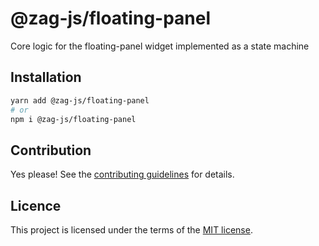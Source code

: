 # @zag-js/floating-panel

Core logic for the floating-panel widget implemented as a state machine

## Installation

```sh
yarn add @zag-js/floating-panel
# or
npm i @zag-js/floating-panel
```

## Contribution

Yes please! See the [contributing guidelines](https://github.com/chakra-ui/zag/blob/main/CONTRIBUTING.md) for details.

## Licence

This project is licensed under the terms of the [MIT license](https://github.com/chakra-ui/zag/blob/main/LICENSE).
